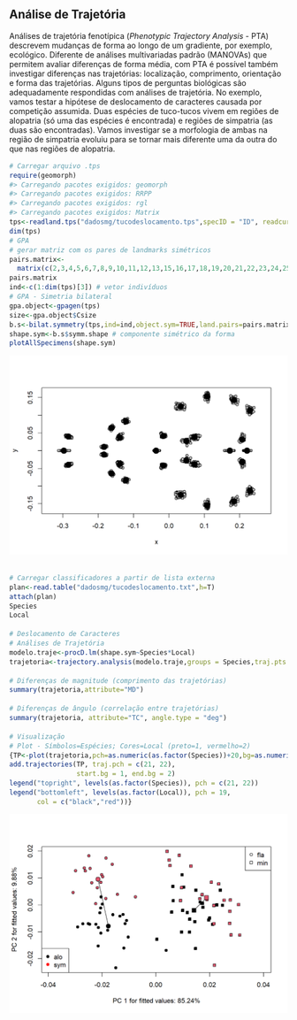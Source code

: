 ## Análise de Trajetória

Análises de trajetória fenotípica (*Phenotypic Trajectory Analysis* - PTA) descrevem mudanças de forma ao longo de um gradiente, por exemplo, ecológico. Diferente de análises multivariadas padrão (MANOVAs) que permitem avaliar diferenças de forma média, com PTA é possível também investigar diferenças nas trajetórias: localização, comprimento, orientação e forma das trajetórias.
Alguns tipos de perguntas biológicas são adequadamente respondidas com análises de trajetória.
No exemplo, vamos testar a hipótese de deslocamento de caracteres causada por competição assumida. Duas espécies de tuco-tucos vivem em regiões de alopatria (só uma das espécies é encontrada) e regiões de simpatria (as duas são encontradas). Vamos investigar se a morfologia de ambas na região de simpatria evoluiu para se tornar mais diferente uma da outra do que nas regiões de alopatria.


```r
# Carregar arquivo .tps
require(geomorph)
#> Carregando pacotes exigidos: geomorph
#> Carregando pacotes exigidos: RRPP
#> Carregando pacotes exigidos: rgl
#> Carregando pacotes exigidos: Matrix
tps<-readland.tps("dadosmg/tucodeslocamento.tps",specID = "ID", readcurves = FALSE)
dim(tps)
# GPA
# gerar matriz com os pares de landmarks simétricos
pairs.matrix<-
  matrix(c(2,3,4,5,6,7,8,9,10,11,12,13,15,16,17,18,19,20,21,22,23,24,25,26,29,30),nrow=13,ncol=2,byrow=T)
pairs.matrix
ind<-c(1:dim(tps)[3]) # vetor indivíduos
# GPA - Simetria bilateral
gpa.object<-gpagen(tps)
size<-gpa.object$Csize
b.s<-bilat.symmetry(tps,ind=ind,object.sym=TRUE,land.pairs=pairs.matrix)
shape.sym<-b.s$symm.shape # componente simétrico da forma
plotAllSpecimens(shape.sym)
```

<img src="03.10-mgtraj_files/figure-html/unnamed-chunk-1-1.png" width="672" />

```r

# Carregar classificadores a partir de lista externa
plan<-read.table("dadosmg/tucodeslocamento.txt",h=T)
attach(plan)
Species
Local

# Deslocamento de Caracteres
# Análises de Trajetória
modelo.traje<-procD.lm(shape.sym~Species*Local)
trajetoria<-trajectory.analysis(modelo.traje,groups = Species,traj.pts = Local)

# Diferenças de magnitude (comprimento das trajetórias)
summary(trajetoria,attribute="MD")

# Diferenças de ângulo (correlação entre trajetórias)
summary(trajetoria, attribute="TC", angle.type = "deg")

# Visualização
# Plot - Símbolos=Espécies; Cores=Local (preto=1, vermelho=2)
{TP<-plot(trajetoria,pch=as.numeric(as.factor(Species))+20,bg=as.numeric(as.factor(Local)))
add.trajectories(TP, traj.pch = c(21, 22),
                 start.bg = 1, end.bg = 2)
legend("topright", levels(as.factor(Species)), pch = c(21, 22))
legend("bottomleft", levels(as.factor(Local)), pch = 19,
       col = c("black","red"))}
```

<img src="03.10-mgtraj_files/figure-html/unnamed-chunk-1-2.png" width="672" />



